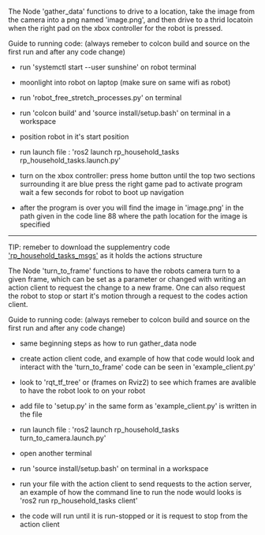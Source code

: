 The Node 'gather_data' functions to drive to a location, take the image from the camera into a png named 'image.png', 
and then drive to a thrid locatoin when the right pad on the xbox controller for the robot is pressed.

Guide to running code: (always remeber to colcon build and source on the first run and after any code change)

- run 'systemctl start --user sunshine' on robot terminal

- moonlight into robot on laptop (make sure on same wifi as robot)

- run 'robot_free_stretch_processes.py' on terminal

- run 'colcon build' and 'source install/setup.bash' on terminal in a workspace

- position robot in it's start position

- run launch file : 'ros2 launch rp_household_tasks rp_household_tasks.launch.py' 

- turn on the xbox controller:
    press home button until the top two sections surrounding it are blue
    press the right game pad to activate program
    wait a few seconds for robot to boot up navigation

- after the program is over you will find the image in 'image.png' in the path 
  given in the code line 88 where the path location for the image is specified

------------------------------

TIP: remeber to download the supplementry code ['rp_household_tasks_msgs'](https://github.com/masettizan/rp_household_tasks_msgs) 
as it holds the actions structure

The Node 'turn_to_frame' functions to have the robots camera turn to a given frame, which can be set as a parameter
or changed with writing an action client to request the change to a new frame. One can also request the robot to stop
or start it's motion through a request to the codes action client.

Guide to running code: (always remeber to colcon build and source on the first run and after any code change)

- same beginning steps as how to run gather_data node

- create action client code, and example of how that code would look and interact with the 'turn_to_frame' 
  code can be seen in 'example_client.py'

- look to 'rqt_tf_tree' or (frames on Rviz2) to see which frames are avalible to have the robot look to on your robot

- add file to 'setup.py' in the same form as 'example_client.py' is written in the file

- run launch file : 'ros2 launch rp_household_tasks turn_to_camera.launch.py' 

- open another terminal

- run 'source install/setup.bash' on terminal in a workspace

- run your file with the action client to send requests to the action server,
  an example of how the command line to run the node would looks is 'ros2 run rp_household_tasks client'

- the code will run until it is run-stopped or it is request to stop from the action client

